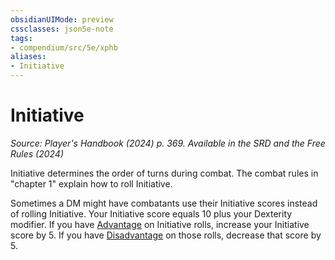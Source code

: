 ```yaml
---
obsidianUIMode: preview
cssclasses: json5e-note
tags:
- compendium/src/5e/xphb
aliases:
- Initiative
---
```

# Initiative
*Source: Player's Handbook (2024) p. 369. Available in the <span title='Systems Reference Document (5.2)'>SRD</span> and the Free Rules (2024)* 

Initiative determines the order of turns during combat. The combat rules in "chapter 1" explain how to roll Initiative.

Sometimes a DM might have combatants use their Initiative scores instead of rolling Initiative. Your Initiative score equals 10 plus your Dexterity modifier. If you have [Advantage](/3-Mechanics/CLI/variant-rules/advantage-xphb.md) on Initiative rolls, increase your Initiative score by 5. If you have [Disadvantage](/3-Mechanics/CLI/variant-rules/disadvantage-xphb.md) on those rolls, decrease that score by 5.